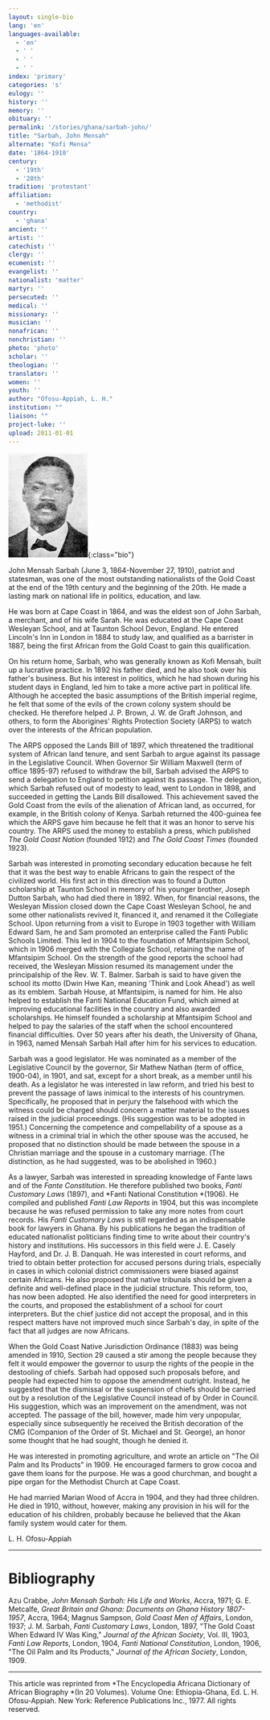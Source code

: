 ```yaml
---
layout: single-bio
lang: 'en'
languages-available:
  - 'en'
  - ' '
  - ' '
  - ' '
index: 'primary'
categories: 's'
eulogy: ''
history: ''
memory: ''
obituary: ''
permalink: '/stories/ghana/sarbah-john/'
title: "Sarbah, John Mensah"
alternate: "Kofi Mensa"
date: '1864-1910'
century:
  - '19th'
  - '20th'
tradition: 'protestant'
affiliation:
  - 'methodist'
country:
  - 'ghana'
ancient: ''
artist: ''
catechist: ''
clergy: ''
ecumenist: ''
evangelist: ''
nationalist: 'matter'
martyr: ''
persecuted: ''
medical: ''
missionary: ''
musician: ''
nonafrican: ''
nonchristian: ''
photo: 'photo'
scholar: ''
theologian: ''
translator: ''
women: ''
youth: ''
author: "Ofosu-Appiah, L. H."
institution: ""
liaison: ""
project-luke: ''
upload: 2011-01-01
---
```


![John Sarbah](/images/bio-pics/ghana/sarbah-john/Sarbah_small.jpg){:class="bio"}

John Mensah Sarbah (June 3, 1864-November 27, 1910), patriot and statesman, was one of the most outstanding nationalists of the Gold Coast at the end of the 19th century and the beginning of the 20th. He made a lasting mark on national life in politics, education, and law.

He was born at Cape Coast in 1864, and was the eldest son of John Sarbah, a merchant, and of his wife Sarah. He was educated at the Cape Coast Wesleyan School, and at Taunton School Devon, England. He entered Lincoln's Inn in London in 1884 to study law, and qualified as a barrister in 1887, being the first African from the Gold Coast to gain this qualification.

On his return home, Sarbah, who was generally known as Kofi Mensah, built up a lucrative practice. In 1892 his father died, and he also took over his father's business. But his interest in politics, which he had shown during his student days in England, led him to take a more active part in political life. Although he accepted the basic assumptions of the British imperial regime, he felt that some of the evils of the crown colony system should be checked. He therefore helped J. P. Brown, J. W. de Graft Johnson, and others, to form the Aborigines' Rights Protection Society (ARPS) to watch over the interests of the African population.

The ARPS opposed the Lands Bill of 1897, which threatened the traditional system of African land tenure, and sent Sarbah to argue against its passage in the Legislative Council. When Governor Sir William Maxwell (term of office 1895-97) refused to withdraw the bill, Sarbah advised the ARPS to send a delegation to England to petition against its passage. The delegation, which Sarbah refused out of modesty to lead, went to London in 1898, and succeeded in getting the Lands Bill disallowed. This achievement saved the Gold Coast from the evils of the alienation of African land, as occurred, for example, in the British colony of Kenya. Sarbah returned the 400-guinea fee which the ARPS gave him because he felt that it was an honor to serve his country. The ARPS used the money to establish a press, which published *The Gold Coast Nation* (founded 1912) and *The Gold Coast Times* (founded 1923).

Sarbah was interested in promoting secondary education because he felt that it was the best way to enable Africans to gain the respect of the civilized world. His first act in this direction was to found a Dutton scholarship at Taunton School in memory of his younger brother, Joseph Dutton Sarbah, who had died there in 1892. When, for financial reasons, the Wesleyan Mission closed down the Cape Coast Wesleyan School, he and some other nationalists revived it, financed it, and renamed it the Collegiate School. Upon returning from a visit to Europe in 1903 together with William Edward Sam, he and Sam promoted an enterprise called the Fanti Public Schools Limited. This led in 1904 to the foundation of Mfantsipim School, which in 1906 merged with the Collegiate School, retaining the name of Mfantsipim School. On the strength of the good reports the school had received, the Wesleyan Mission resumed its management under the principalship of the Rev. W. T. Balmer. Sarbah is said to have given the school its motto (Dwin Hwe Kan, meaning 'Think and Look Ahead') as well as its emblem. Sarbah House, at Mfantsipim, is named for him. He also helped to establish the Fanti National Education Fund, which aimed at improving educational facilities in the country and also awarded scholarships. He himself founded a scholarship at Mfantsipim School and helped to pay the salaries of the staff when the school encountered financial difficulties. Over 50 years after his death, the University of Ghana, in 1963, named Mensah Sarbah Hall after him for his services to education.

Sarbah was a good legislator. He was nominated as a member of the Legislative Council by the governor, Sir Mathew Nathan (term of office, 1900-04), in 1901, and sat, except for a short break, as a member until his death. As a legislator he was interested in law reform, and tried his best to prevent the passage of laws inimical to the interests of his countrymen. Specifically, he proposed that in perjury the falsehood with which the witness could be charged should concern a matter material to the issues raised in the judicial proceedings. (His suggestion was to be adopted in 1951.) Concerning the competence and compellability of a spouse as a witness in a criminal trial in which the other spouse was the accused, he proposed that no distinction should be made between the spouse in a Christian marriage and the spouse in a customary marriage. (The distinction, as he had suggested, was to be abolished in 1960.)

As a lawyer, Sarbah was interested in spreading knowledge of Fante laws and of the *Fante Constitution*. He therefore published two books, *Fanti Customary Laws* (1897), and *Fanti National Constitution *(1906). He compiled and published *Fanti Law Reports* in 1904, but this was incomplete because he was refused permission to take any more notes from court records. His *Fanti Customary Laws* is still regarded as an indispensable book for lawyers in Ghana. By his publications he began the tradition of educated nationalist politicians finding time to write about their country's history and institutions. His successors in this field were J. E. Casely Hayford, and Dr. J. B. Danquah. He was interested in court reforms, and tried to obtain better protection for accused persons during trials, especially in cases in which colonial district commissioners were biased against certain Africans. He also proposed that native tribunals should be given a definite and well-defined place in the judicial structure. This reform, too, has now been adopted. He also identified the need for good interpreters in the courts, and proposed the establishment of a school for court interpreters. But the chief justice did not accept the proposal, and in this respect matters have not improved much since Sarbah's day, in spite of the fact that all judges are now Africans.

When the Gold Coast Native Jurisdiction Ordinance (1883) was being amended in 1910, Section 29 caused a stir among the people because they felt it would empower the governor to usurp the rights of the people in the destooling of chiefs. Sarbah had opposed such proposals before, and people had expected him to oppose the amendment outright. Instead, he suggested that the dismissal or the suspension of chiefs should be carried out by a resolution of the Legislative Council instead of by Order in Council. His suggestion, which was an improvement on the amendment, was not accepted. The passage of the bill, however, made him very unpopular, especially since subsequently he received the British decoration of the CMG (Companion of the Order of St. Michael and St. George), an honor some thought that he had sought, though he denied it.

He was interested in promoting agriculture, and wrote an article on "The Oil Palm and Its Products" in 1909. He encouraged farmers to grow cocoa and gave them loans for the purpose. He was a good churchman, and bought a pipe organ for the Methodist Church at Cape Coast.

He had married Marian Wood of Accra in 1904, and they had three children. He died in 1910, without, however, making any provision in his will for the education of his children, probably because he believed that the Akan family system would cater for them.

L. H. Ofosu-Appiah

---

# Bibliography

Azu Crabbe, *John Mensah Sarbah: His Life and Works*, Accra, 1971; G. E. Metcalfe, *Great Britain and Ghana: Documents on Ghana History 1807-1957*, Accra, 1964; Magnus Sampson, *Gold Coast Men of Affair*s, London, 1937; J. M. Sarbah, *Fanti Customary Laws*, London, 1897, "The Gold Coast When Edward IV Was King," *Journal of the African Society*, Vol. III, 1903, *Fanti Law Reports*, London, 1904, *Fanti National Constitution*, London, 1906, "The Oil Palm and Its Products," *Journal of the African Society*, London, 1909.

---

This article was reprinted from *The Encyclopedia Africana Dictionary of African Biography *(In 20 Volumes). Volume One: Ethiopia-Ghana, Ed. L. H. Ofosu-Appiah. New York: Reference Publications Inc., 1977. All rights reserved.
